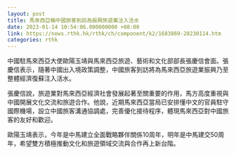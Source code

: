 ```yaml
---
layout: post
title: 馬來西亞稱中國旅客到訪為振興旅遊業注入活水
date: 2023-01-14 10:54:06.000000000 +08:00
link: https://news.rthk.hk/rthk/ch/component/k2/1683869-20230114.htm
categories: rthk
---
```


中國駐馬來西亞大使歐陽玉靖與馬來西亞旅遊、藝術和文化部部長張慶信會面。張慶信表示，隨著中國出入境政策調整，中國旅客到訪將為馬來西亞旅遊業振興乃至整體經濟復蘇注入活水。 

張慶信說，旅遊業對馬來西亞經濟社會發展起著至關重要的作用，馬方高度重視與中國開展文化交流和旅遊合作。他說，近期馬來西亞當局已安排懂中文的官員駐守國際機場，設立中國旅客溝通協調處，完善優化接待程序，體現馬來西亞對中國旅客的友好和歡迎。 

歐陽玉靖表示，今年是中馬建立全面戰略夥伴關係10周年，明年是中馬建交50周年，希望雙方積極推動文化和旅遊領域交流與合作再上新台階。
